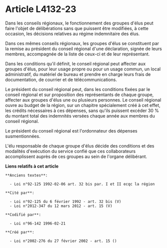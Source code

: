 # Article L4132-23

Dans les conseils régionaux, le fonctionnement des groupes d'élus peut faire l'objet de délibérations sans que puissent être
modifiées, à cette occasion, les décisions relatives au régime indemnitaire des élus.

Dans ces mêmes conseils régionaux, les groupes d'élus se constituent par la remise au président du conseil régional d'une
déclaration, signée de leurs membres, accompagnée de la liste de ceux-ci et de leur représentant.

Dans les conditions qu'il définit, le conseil régional peut affecter aux groupes d'élus, pour leur usage propre ou pour un
usage commun, un local administratif, du matériel de bureau et prendre en charge leurs frais de documentation, de courrier et
de télécommunications.

Le président du conseil régional peut, dans les conditions fixées par le conseil régional et sur proposition des
représentants de chaque groupe, affecter aux groupes d'élus une ou plusieurs personnes. Le conseil régional ouvre au budget
de la région, sur un chapitre spécialement créé à cet effet, les crédits nécessaires à ces dépenses, sans qu'ils puissent
excéder 30 % du montant total des indemnités versées chaque année aux membres du conseil régional.

Le président du conseil régional est l'ordonnateur des dépenses susmentionnées.

L'élu responsable de chaque groupe d'élus décide des conditions et des modalités d'exécution du service confié que ces
collaborateurs accomplissent auprès de ces groupes au sein de l'organe délibérant.

**Liens relatifs à cet article**

	**Anciens textes**:

	  - Loi n°92-125 1992-02-06 art. 32 bis par. I et II ecqc la région

	**Cité par**:

	  - Loi n°92-125 du 6 février 1992 - art. 32 bis (V)
	  - Loi n°2012-347 du 12 mars 2012 - art. 15 (V)

	**Codifié par**:

	  - Loi n°96-142 1996-02-21

	**Créé par**:

	  - Loi n°2002-276 du 27 février 2002 - art. 15 ()
